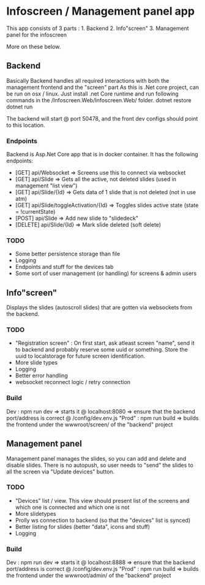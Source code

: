 # Infoscreen / Management panel app
This app consists of 3 parts :
    1. Backend
    2. Info"screen"
    3. Management panel for the infoscreen

More on these below.

## Backend
Basically Backend handles all required interactions with both the management frontend and the "screen" part
As this is .Net core project, can be run on osx / linux. Just install .net Core runtime and run following commands in the 
/Infoscreen.Web/Infoscreen.Web/ folder.
dotnet restore
dotnet run

The backend will start @ port 50478, and the front dev configs should point to this location.

### Endpoints
Backend is Asp.Net Core app that is in docker container. It has the following endpoints:
* [GET] api/Websocket => Screens use this to connect via websocket
* [GET] api/Slide => Gets all the active, not deleted slides (used in management "list view")
* [GET] api/Slide/{Id} => Gets data of 1 slide that is not deleted (not in use atm)
* [GET] api/Slide/toggleActivation/{Id} => Toggles slides active state (state = !currentState)
* [POST] api/Slide => Add new slide to "slidedeck"
* [DELETE] api/Slide/{Id} => Mark slide deleted (soft delete)

### TODO
* Some better persistence storage than file
* Logging
* Endpoints and stuff for the devices tab
* Some sort of user management (or handling) for screens & admin users

## Info"screen"
Displays the slides (autoscroll slides) that are gotten via websockets from the backend.

### TODO
* "Registration screen" : On first start, ask atleast screen "name", send it to backend and probably reserve some uuid or something. Store the uuid to localstorage for future screen identification.
* More slide types
* Logging
* Better error handling
* websocket reconnect logic / retry connection

### Build
Dev : npm run dev => starts it @ localhost:8080
  => ensure that the backend port/address is correct @ /config/dev.env.js
"Prod" : npm run build => builds the frontend under the wwwroot/screen/ of the "backend" project

## Management panel
Management panel manages the slides, so you can add and delete and disable slides. There is no autopush, so user needs to "send" the slides to all the screen via "Update devices" button.

### TODO
* "Devices" list / view. This view should present list of the screens and which one is connected and which one is not
* More slidetypes
* Prolly ws connection to backend (so that the "devices" list is synced)
* Better listing for slides (better "data", icons and stuff)
* Logging

### Build
Dev : npm run dev => starts it @ localhost:8888
  => ensure that the backend port/address is correct @ /config/dev.env.js
"Prod" : npm run build => builds the frontend under the wwwroot/admin/ of the "backend" project